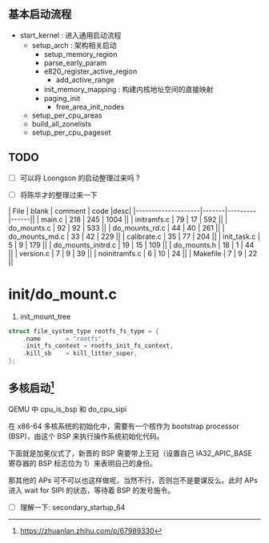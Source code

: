 ## 基本启动流程
- start_kernel : 进入通用启动流程
  - setup_arch : 架构相关启动
    - setup_memory_region
    - parse_early_param
    - e820_register_active_region
      - add_active_range
    - init_memory_mapping : 构建内核地址空间的直接映射
    - paging_init
      - free_area_init_nodes
  - setup_per_cpu_areas
  - build_all_zonelists
  - setup_per_cpu_pageset

## TODO
- [ ] 可以将 Loongson 的启动整理过来吗 ?
- [ ] 将陈华才的整理过来一下



| File               | blank | comment | code |desc|
|--------------------|-------|---------|------||
| main.c             | 218   | 245     | 1004 ||
| initramfs.c        | 79    | 17      | 592  ||
| do_mounts.c        | 92    | 92      | 533  ||
| do_mounts_rd.c     | 44    | 40      | 261  ||
| do_mounts_md.c     | 33    | 42      | 229  ||
| calibrate.c        | 35    | 77      | 204  ||
| init_task.c        | 5     | 9       | 179  ||
| do_mounts_initrd.c | 19    | 15      | 109  ||
| do_mounts.h        | 18    | 1       | 44   ||
| version.c          | 7     | 9       | 39   ||
| noinitramfs.c      | 6     | 10      | 24   ||
| Makefile           | 7     | 9       | 22   ||


# init/do_mount.c

1. init_mount_tree

```c
struct file_system_type rootfs_fs_type = {
	.name		= "rootfs",
	.init_fs_context = rootfs_init_fs_context,
	.kill_sb	= kill_litter_super,
};
```

## 多核启动[^1]
QEMU 中 cpu_is_bsp 和 do_cpu_sipi

在 x86-64 多核系统的初始化中，需要有一个核作为 bootstrap processor (BSP)，由这个 BSP 来执行操作系统初始化代码。

下面就是加冕仪式了，新晋的 BSP 需要带上王冠（设置自己 IA32_APIC_BASE 寄存器的 BSP 标志位为 1）来表明自己的身份。

那其他的 APs 可不可以也这样做呢，当然不行，否则岂不是要谋反么。此时 APs 进入 wait for SIPI 的状态，等待着 BSP 的发号施令。

- [ ] 理解一下: secondary_startup_64

[^1]: https://zhuanlan.zhihu.com/p/67989330
